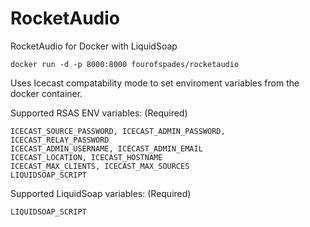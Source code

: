 # RocketAudio
RocketAudio for Docker with LiquidSoap
```
docker run -d -p 8000:8000 fourofspades/rocketaudio
```

Uses Icecast compatability mode to set enviroment variables from the docker container.

Supported RSAS ENV variables:
(Required)
```
ICECAST_SOURCE_PASSWORD, ICECAST_ADMIN_PASSWORD, ICECAST_RELAY_PASSWORD
ICECAST_ADMIN_USERNAME, ICECAST_ADMIN_EMAIL
ICECAST_LOCATION, ICECAST_HOSTNAME
ICECAST_MAX_CLIENTS, ICECAST_MAX_SOURCES
LIQUIDSOAP_SCRIPT
```
Supported LiquidSoap variables:
(Required)
```
LIQUIDSOAP_SCRIPT
```
